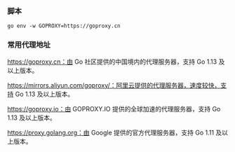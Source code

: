 ### 脚本

```shell
go env -w GOPROXY=https://goproxy.cn
```

### 常用代理地址

https://goproxy.cn：由 Go 社区提供的中国境内的代理服务器，支持 Go 1.13 及以上版本。

https://mirrors.aliyun.com/goproxy/：阿里云提供的代理服务器，速度较快，支持 Go 1.13 及以上版本。

https://goproxy.io：由 GOPROXY.IO 提供的全球加速的代理服务器，支持 Go 1.13 及以上版本。

https://proxy.golang.org：由 Google 提供的官方代理服务器，支持 Go 1.11 及以上版本。
